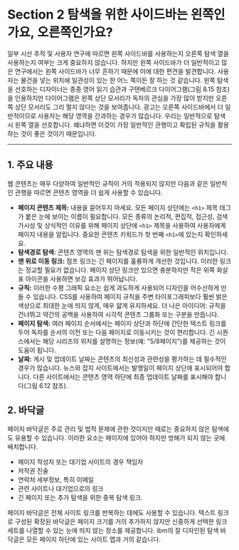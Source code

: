 # Section 2 탐색을 위한 사이드바는 왼쪽인가요, 오른쪽인가요?

일부 시선 추적 및 사용자 연구에 따르면 왼쪽 사이드바를 사용하는지 오른쪽 탐색 열을 사용하는지 여부는 크게 중요하지 않습니다. 하지만 왼쪽 사이드바가 더 일반적이고 많은 연구에서는 왼쪽 사이드바가 너무 흔하기 때문에 이에 대한 편견을 발견합니다. 사용자는 물건을 넣는 위치에 일관성이 있는 한 어느 쪽이든 잘 하는 것 같습니다. 왼쪽 탐색을 선호하는 디자이너는 종종 영어 읽기 습관과 구텐베르크 다이어그램(그림 8.15 참조)을 인용하지만 다이어그램은 왼쪽 상단 모서리가 독자의 관심을 가장 많이 받지만 오른쪽 상단 모서리도 그리 멀지 않다는 것을 보여줍니다. 광고는 오른쪽 사이드바에서 더 일반적이므로 사용자는 해당 영역을 간과하는 경우가 많습니다. 우리는 일반적으로 탐색 시 왼쪽 열을 선호합니다. 왜냐하면 이것이 가장 일반적인 관행이고 확립된 규칙을 활용하는 것이 좋은 것이기 때문입니다.

---

## 1. 주요 내용

웹 콘텐츠는 매우 다양하여 일반적인 규칙이 거의 적용되지 않지만 다음과 같은 일반적인 관행을 따르면 콘텐츠 영역을 더 쉽게 사용할 수 있습니다.

- **페이지 콘텐츠 제목:** 내용을 묻어두지 마세요. 모든 페이지 상단에는 `<h1>` 제목 태그가 붙은 눈에 보이는 이름이 필요합니다. 모든 종류의 논리적, 편집적, 접근성, 검색 가시성 및 상식적인 이유를 위해 페이지 상단에 `<h1>` 제목을 사용하여 사용자에게 페이지 내용을 알립니다. 중요한 콘텐츠 키워드가 첫 번째 `<h1>`에 있는지 확인하세요.
- **탐색경로 탐색:** 콘텐츠 영역의 맨 위는 탐색경로 탐색을 위한 일반적인 위치입니다.
- **맨 위로 이동 링크:** 점프 링크는 긴 페이지를 훌륭하게 개선한 것입니다. 이러한 링크는 정교할 필요가 없습니다. 페이지 상단 링크만 있으면 충분하지만 작은 위쪽 화살표 아이콘을 사용하면 보강 효과가 뛰어납니다.
- **규칙:** 이러한 수평 그래픽 요소는 쉽게 과도하게 사용되어 디자인을 어수선하게 만들 수 있습니다. CSS를 사용하여 페이지 규칙을 주변 타이포그래피보다 훨씬 밝은 색상으로 최대한 눈에 띄지 않게, 매우 얇게 유지하세요. 더 나은 아이디어: 규칙을 건너뛰고 약간의 공백을 사용하여 시각적 콘텐츠 그룹화 또는 구분을 만듭니다.
- **페이지 탐색:** 여러 페이지 순서에서는 페이지 상단과 하단에 간단한 텍스트 링크를 두어 독자를 순서의 이전 또는 다음 페이지로 이동시키는 것이 편리합니다. 긴 시퀀스에서는 해당 시리즈의 위치를 설명하는 정보(예: "5/8페이지")를 제공하는 것이 도움이 됩니다.
- **날짜:** 게시 및 업데이트 날짜는 콘텐츠의 최신성과 관련성을 평가하는 데 필수적인 경우가 많습니다. 뉴스와 잡지 사이트에서는 발행일이 페이지 상단에 표시되어야 합니다. 다른 사이트에서는 콘텐츠 영역 하단에 최종 업데이트 날짜를 표시해야 합니다(그림 6.12 참조).

## 2. 바닥글

페이지 바닥글은 주로 관리 및 법적 문제에 관한 것이지만 때로는 중요하지 않은 탐색에도 유용할 수 있습니다. 이러한 요소는 페이지에 있어야 하지만 방해가 되지 않는 곳에 배치합니다.

- 페이지 작성자 또는 대기업 사이트의 경우 책임자
- 저작권 진술
- 연락처 세부정보, 특히 이메일
- 관련 사이트나 대기업으로의 링크
- 긴 페이지 또는 추가 탐색을 위한 중복 탐색 링크.

페이지 바닥글은 전체 사이트 링크를 반복하는 데에도 사용할 수 있습니다. 텍스트 링크로 구성된 확장된 바닥글은 페이지 크기를 거의 추가하지 않지만 신중하게 선택한 링크 세트를 나열할 수 있는 눈에 띄지 않는 장소를 제공합니다. ibm의 잘 디자인된 탐색 바닥글은 모든 페이지 하단에 있는 사이트 맵과 거의 같습니다.
